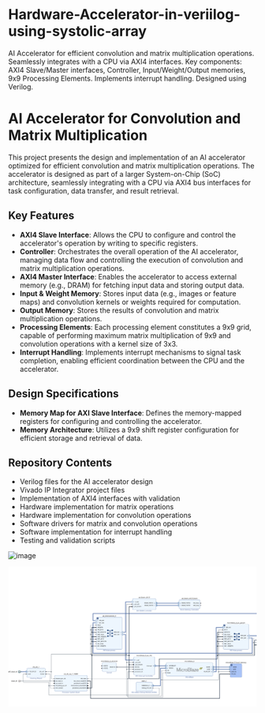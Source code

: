 # Hardware-Accelerator-in-veriilog-using-systolic-array
AI Accelerator for efficient convolution and matrix multiplication operations. Seamlessly integrates with a CPU via AXI4 interfaces. Key components: AXI4 Slave/Master interfaces, Controller, Input/Weight/Output memories, 9x9 Processing Elements. Implements interrupt handling. Designed using Verilog.

# AI Accelerator for Convolution and Matrix Multiplication

This project presents the design and implementation of an AI accelerator optimized for efficient convolution and matrix multiplication operations. The accelerator is designed as part of a larger System-on-Chip (SoC) architecture, seamlessly integrating with a CPU via AXI4 bus interfaces for task configuration, data transfer, and result retrieval.

## Key Features

- **AXI4 Slave Interface**: Allows the CPU to configure and control the accelerator's operation by writing to specific registers.
- **Controller**: Orchestrates the overall operation of the AI accelerator, managing data flow and controlling the execution of convolution and matrix multiplication operations.
- **AXI4 Master Interface**: Enables the accelerator to access external memory (e.g., DRAM) for fetching input data and storing output data.
- **Input & Weight Memory**: Stores input data (e.g., images or feature maps) and convolution kernels or weights required for computation.
- **Output Memory**: Stores the results of convolution and matrix multiplication operations.
- **Processing Elements**: Each processing element constitutes a 9x9 grid, capable of performing maximum matrix multiplication of 9x9 and convolution operations with a kernel size of 3x3.
- **Interrupt Handling**: Implements interrupt mechanisms to signal task completion, enabling efficient coordination between the CPU and the accelerator.

## Design Specifications

- **Memory Map for AXI Slave Interface**: Defines the memory-mapped registers for configuring and controlling the accelerator.
- **Memory Architecture**: Utilizes a 9x9 shift register configuration for efficient storage and retrieval of data.

## Repository Contents

- Verilog files for the AI accelerator design
- Vivado IP Integrator project files
- Implementation of AXI4 interfaces with validation
- Hardware implementation for matrix operations
- Hardware implementation for convolution operations
- Software drivers for matrix and convolution operations
- Software implementation for interrupt handling
- Testing and validation scripts

![image](https://github.com/aryanpandeyece22/Hardware-Accelerator-in-veriilog-using-systolic-arrays/assets/167033652/55677568-ed14-4ce0-a556-daac96560125)




![Screenshot 2024-04-09 062917](https://github.com/koder-aritra/Hardware-Accelerator/blob/main/s1.png)

